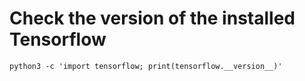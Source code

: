 # Check the version of the installed Tensorflow
```
python3 -c 'import tensorflow; print(tensorflow.__version__)'
```
